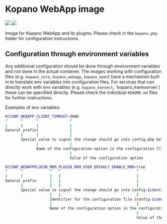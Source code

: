 # Kopano WebApp image

[![](https://images.microbadger.com/badges/image/zokradonh/kopano_webapp.svg)](https://microbadger.com/images/zokradonh/kopano_webapp "Microbadger size/labels") [![](https://images.microbadger.com/badges/version/zokradonh/kopano_webapp.svg)](https://microbadger.com/images/zokradonh/kopano_webapp "Microbadger version")

Image for Kopano WebApp and its plugins. Please check in the `kopano_php` folder for configuration instructions.

## Configuration through environment variables

Any additional configuration should be done through environment variables and not done in the actual container. The images working with configuration files (e.g. `kopano_core`, `kopano_webapp`, `kopano_meet`) have a mechanism built in to translate env variables into configuration files. For services that can directly work with env variables (e.g. `kopano_konnect`, ´kopano_kwmserver´) these can be specified directly. Please check the individual `README.md` files for further instructions.

Examples of env variables:

```bash
KCCONF_WEBAPP_CLIENT_TIMEOUT=3600
^      ^      ^              ^
|      |      |              |
General prefix|              |
       |      |              |
       Special value to signal the change should go into config.php belonging to WebApp
              |              |
              Name of the configuration option in the configuration file
                             |
                             Value of the configuration option

KCCONF_WEBAPPPLUGIN_MDM_PLUGIN_MDM_USER_DEFAULT_ENABLE_MDM=true
^      ^            ^   ^                                  ^
|      |            |   |                                  |
General prefix      |   |                                  | 
       |            |   |                                  |
       Special value to signal the change should go into config-$identifier.php (located in /etc/kopano/webapp)
                    |   |                                  |
                    Identifier for the configuration file (config-$identifier.php)
                    |                                      |
                    Name of the configuration option in the configuration file
                                                           |
                                                           Value of the configuration option
```
